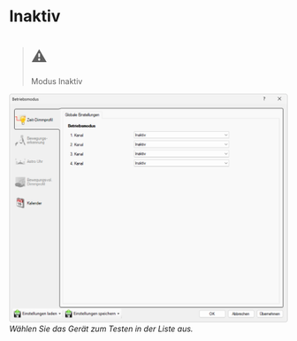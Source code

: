 # Inaktiv

> # ⚠  
> Modus Inaktiv  

![Inaktiv](inaktiv.png)  
*Wählen Sie das Gerät zum Testen in der Liste aus.*